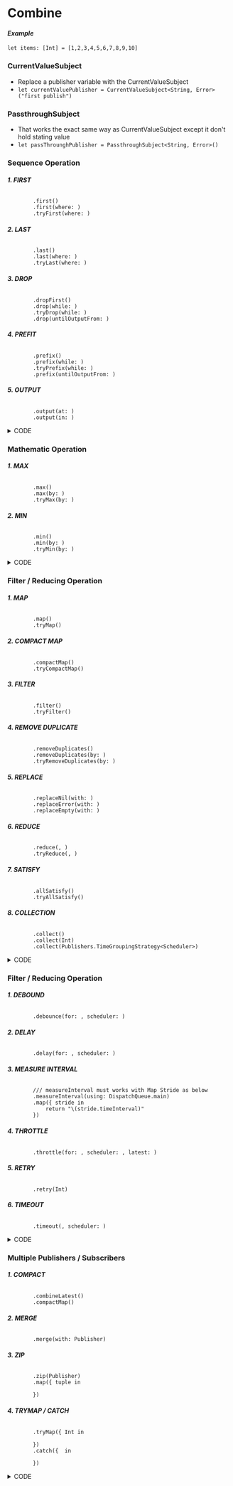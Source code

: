 # Combine

#### _Example_
`let items: [Int] = [1,2,3,4,5,6,7,8,9,10]`
### CurrentValueSubject
- Replace a publisher variable with the CurrentValueSubject
- `let currentValuePublisher = CurrentValueSubject<String, Error>("first publish")`
### PassthroughSubject
- That works the exact same way as CurrentValueSubject except it don't hold stating value
- `let passThrounghPublisher = PassthroughSubject<String, Error>()`
### Sequence Operation
###### **1. FIRST**
            .first()
            .first(where: )
            .tryFirst(where: )
###### **2. LAST**
            .last()
            .last(where: )
            .tryLast(where: )
###### **3. DROP**
            .dropFirst()
            .drop(while: )
            .tryDrop(while: )
            .drop(untilOutputFrom: )
###### **4. PREFIT**
            .prefix()
            .prefix(while: )
            .tryPrefix(while: )
            .prefix(untilOutputFrom: )
###### **5. OUTPUT**
            .output(at: )
            .output(in: )
<details>
<summary>CODE</summary>

```
        //MARK: - Sequence Operation
        
        // FIRST
            .first()
            .first(where: {  $0 > 8 })
        /// If conditionals come before then publisher emit that value
            .tryFirst(where: { int in
                if int == 5 {
                    throw URLError(.badServerResponse)
                }
                return int > 7
            })
        
        // LAST
            .last()
            .last(where: { int in
                int > 3
            })
        /// It will through to the end of the array before return a value
            .tryLast(where: { int in
                if int == 6 {
                    throw URLError(.badServerResponse)
                }
                return int > 4
            })
        
        // DROP: Loại những value thoả điều kiện
            .dropFirst()
        /// 1
            .dropFirst(5)
        /// 6,7,8,9,10
            .drop(while: { $0 < 5 })
        /// 5,6,7,8,9,10
            .tryDrop(while: { int in
                if int == 5 {
                    throw URLError(.badServerResponse)
                }
                return int < 8
            })
        /// printf URLError
        
        // PREFIT: Lấy những giá trị thoả điều kiện
            .prefix(6)
        /// 1,2,3,4,5,6
            .prefix(while: { $0 < 5 })
        /// 1,2,3,4
            .tryPrefix(while: { int in
                if int == 5 {
                    throw URLError(.badServerResponse)
                }
                return int < 8
            })
        /// 1,2,3,4 and URLError
        
        // OUTPUT
            .output(at: 4)
        /// 5
            .output(in: 2...6)
        /// 3,4,5,6,7
```
</details>

### Mathematic Operation
###### **1. MAX**
            .max()
            .max(by: )
            .tryMax(by: )
###### **2. MIN**
            .min()
            .min(by: )
            .tryMin(by: )
<details>
<summary>CODE</summary>

```
        //MARK: - Mathematic Operation
            
        // MAX
            .max()
            .max(by: {  $0 < $1 })
            .tryMax(by: { int1, int2 in
                if int1 == 5 {
                    throw URLError(.badServerResponse)
                }
                return int1 < int2
            })
        
        // MIN
            .min()
            .min(by: { $0 < $1 })
            .tryMin(by: { int1, int2 in
                if int1 == 5 {
                    throw URLError(.badServerResponse)
                }
                return int1 < int2
            })
```
</details>

### Filter / Reducing Operation
###### **1. MAP**
            .map()
            .tryMap()
###### **2. COMPACT MAP**
            .compactMap()
            .tryCompactMap()
###### **3. FILTER**
            .filter()
            .tryFilter()
###### **4. REMOVE DUPLICATE**
            .removeDuplicates()
            .removeDuplicates(by: )
            .tryRemoveDuplicates(by: )
###### **5. REPLACE**
            .replaceNil(with: )
            .replaceError(with: )
            .replaceEmpty(with: )
###### **6. REDUCE**
            .reduce(, )
            .tryReduce(, )
###### **7. SATISFY**
            .allSatisfy()
            .tryAllSatisfy()
###### **8. COLLECTION**
            .collect()
            .collect(Int)
            .collect(Publishers.TimeGroupingStrategy<Scheduler>)
<details>
<summary>CODE</summary>

```
//MARK: - Filter / Reducing Operation

        // MAP
            .map({ String($0) })
            .tryMap({ int in
                if int == 5 {
                    throw URLError(.badServerResponse)
                }
                return String(int)
            })
        /// It the same tryMap but in with additional we will return a value
            .compactMap({ int in
                if 2 < int && int <= 8 {
                    return nil
                }
                return String(int)
            })
        /// 1,2,9,10
        
        // COMPACT MAP
            .tryCompactMap({ int in
                if int == 3 {
                    return nil
                }

                if int == 5 {
                    throw URLError(.badServerResponse)
                }
                return String(int)
            })
        /// 1,2,4 and URLError
        
        // FILTER
            .filter({ $0 > 5 && $0 < 9 })
        /// 6,7,8
            .tryFilter({ int in
                if int == 6 {
                    throw URLError(.badServerResponse)
                }
                return int % 2 == 0
            })
        /// 2,4 and URLError
        
        // REMOVE DUPLICATES
            .removeDuplicates()
        /// 1,2,3,4,5,6,7,8,9,10
            .removeDuplicates(by: { $0 == $1 })
        /// 1,2,3,4,5,6,7,8,9,10
            .tryRemoveDuplicates(by: { int1, int2 in
                if int1 < int2 {
                    throw URLError(.badServerResponse)
                }
                return (int1 != 0)
            })
        /// 1 and URLError
        
        // REPLACE
        /// Replace nil value with 5 value
            .replaceNil(with: 5)
            .replaceEmpty(with: 5)
        /// We can combine replace with tryMap to replace error with a default value
            .tryMap({ int in
                if int == 5 {
                    throw URLError(.badServerResponse)
                }
                return String(int)
            })
            .replaceError(with: String(7))
        /// 1,2,3,4,7
        
        // SCAN
            .scan(3, { existingValue, newValue in
                return existingValue + newValue
            })
        /// We can use this two command lines below to replace for full command line above
            .scan(3, { $0 + $1 })
            .scan(3, +)
        /// 4,6,9,13,18,24,31,39,48,58
        
        // REDUCE
        /// It return final value after plug each value, result of the command line is 58
            .reduce(3, { existingValue, newValue in
                return existingValue + newValue
            })
            .reduce(3, +)
        
        // SATISFY
            .allSatisfy({ $0 < 10 })
        /*
         let targetRange = (-1...100)
         let numbers = [-1, 0, 10, 5]
         numbers.publisher
             .allSatisfy { targetRange.contains($0) }
             .sink { print("\($0)") }

         // Prints: "true"
         */
//            .tryAllSatisfy({ bool in
//                if (bool != 0) {
//                    throw URLError(.badServerResponse)
//                }
//                return (bool != 0)
//            })
        
        // COLECTION
        /// Nó sẽ trả về một lúc nhiều giá trị tuỳ thuộc mình chỉ định trong collect
        /// Và ta phải đặt nó sau map khi đó mứi có tác dụng
            .map({ String($0) })
        /// Nó sẽ trả về kiểu mảng vì vậy mình có thể gán = thay về append như từng phần tử
            .collect()
        /// Nó sẽ trả về cùng lúc 2 phần tử
            .collect(2)
```
</details>

### Filter / Reducing Operation
###### **1. DEBOUND**
            .debounce(for: , scheduler: )     
###### **2. DELAY**
            .delay(for: , scheduler: )
###### **3. MEASURE INTERVAL**
            /// measureInterval must works with Map Stride as below
            .measureInterval(using: DispatchQueue.main)
            .map({ stride in
                return "\(stride.timeInterval)"
            })
###### **4. THROTTLE**
            .throttle(for: , scheduler: , latest: )
###### **5. RETRY**
            .retry(Int)
###### **6. TIMEOUT**
            .timeout(, scheduler: )
<details>
<summary>CODE</summary>
            
```
        //MARK: - Timing Operations
        
        // DEBOUND
        /// Thời gian được tính từ khi xuất bản.
        /// VD: xuất bản ở giây 0.25 thì 2 giây sau nó mới đẩy đi
        /// Trong vòng 2 giây đó: có giá trị mới thì xuất bản giá trị đó
        /// Không có giá trị mới thì xuất bản giá trị cuói cùng
        /// Cái này check lại phần xuất bản giá trị cuối
            .debounce(for: 2, scheduler: DispatchQueue.main)
        
        // DELAY
            .delay(for: 5, scheduler: DispatchQueue.main)
        
        // MEASURE INTERVAL
        /// measureInterval must be works with Map Stride as below
            .measureInterval(using: DispatchQueue.main)
            .map({ stride in
                return "\(stride.timeInterval)"
            })
        
        // THROTTLE
        /// Inteval of each publisher
        /// Thời gian được tỉnh từ ban đầu, không phụ thuộc vào lần xuất bản cuối như debound. Đây là sự khác nhau giữa hai cái.
        /// latest:
        ///  - true: Đúng thời gian 3s mà không có phần tử nào thì lấy phần tử cuối cùng
        ///   - false: Đúng thời gian 3s mà không có phần tử nào thì lấy phần tử đầu tiên nhận được
            .throttle(for: 1.5, scheduler: DispatchQueue.main, latest: true)
        
        // RETRY
        /// While get data from API, if error then we will special times retry request.
            .retry(3)
        
        // TIMEOUT
        /// This is waiting inteval before start publisher
        /// EX: We set delay is 5 senconds then we will not get anything values because timeout is 4 seconds
        /// .delay(for: 5, scheduler: DispatchQueue.main)
        /// .timeout(4, scheduler: DispatchQueue.main)
            .timeout(0.3, scheduler: DispatchQueue.main)
            
```
</details>

### Multiple Publishers / Subscribers
###### **1. COMPACT**
            .combineLatest()
            .compactMap()
###### **2. MERGE**
            .merge(with: Publisher)
###### **3. ZIP**
            .zip(Publisher)
            .map({ tuple in
                
            })
###### **4. TRYMAP / CATCH**
            .tryMap({ Int in
                
            })
            .catch({  in
                
            })
            
<details>
<summary>CODE</summary>
            
```
                    // MARK: - Multiple Publishers / Subscribers
        
        // COMPACT
         /// Combine many Publisher together
         /// After that use compactMap to show it
//            .combineLatest(dataService.boolPublisher, dataService.intPublisher)
//            .compactMap({ (int1, bool, int2) in
//                if bool {
//                    return String(int1)
//                }
//                return int2
//            })
         /// Rút gọn code
            .compactMap({ $1 ? String($0) : String($2) })
            .removeDuplicates()
        
        // MERGE
        /// Merger result of publisher and requires of type is  equivalent
        /// Int with Int, Bool with Bool, Double with Double,...
            .merge(with: dataService.intPublisher)
        /// Result: 1,2,3,4,5,6,888,7,888,8,888,9,10
        
        // ZIP
        /// Zip dùng để kết hợp kêt quả của nhiều publisher lại với nhau theo từng bộ sau đó publishing.
        /// Sau đó ta dùng map (tuple đại diện) để show ra cái đó.
        /// Số phần tử thu được sẽ = với số lượng publisher ít nhất
        /// Như ex: Dù là i > 4 && i < 8 = 5,6,7 thì = true, còn lại = false và ta chỉ zip cái giá trị bool nên nó sẽ in ra đủ 10 bộ
//            .zip(dataService.boolPublisher)
//            .map({ tuple in
//                return String(tuple.0) + tuple.1.description
//            })
        /// Ngược lại, như ví dụ dưới:
        /// ex: i > 4 && i < 8 = 5,6,7 và ta zip cả int nên kết quả thu được chỉ có 3 elements
            .zip(dataService.boolPublisher, dataService.intPublisher)
//            .map({ (int, bool) in
//                if bool {
//                    return String(int)
//                }
//                return "n/a"
//            })
        /// or
            .map({ tuple in
                return String(tuple.0) + " " + tuple.1.description + " " + String(tuple.2)
            })
        
        // TRY MAP / CATCH
        /// Will print 1,2,3,4 and when = 5 it will be got URLError
        /// If URLError will be print intPublisher
        /// Because intPublisher had 3 lements (i > 4 && i < 8 = 5,6,7)
        /// So result: 1,2,3,4,888,888,888
            .tryMap({ int in
                if int == 5 {
                    throw URLError(.badServerResponse)
                }
                return int
            })
            .catch({ error in
                return self.dataService.intPublisher
            })

```
</details>          
